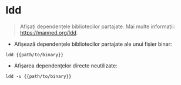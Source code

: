 # ldd

> Afișați dependențele bibliotecilor partajate.
> Mai multe informații: <https://manned.org/ldd>.

- Afișează dependențele bibliotecilor partajate ale unui fișier binar:

`ldd {{path/to/binary}}`

- Afișarea dependențelor directe neutilizate:

`ldd -u {{path/to/binary}}`
